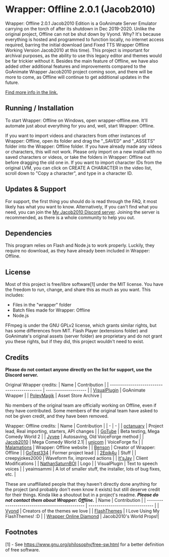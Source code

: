 # Wrapper: Offline 2.0.1 (Jacob2010)
Wrapper: Offline 2.0.1 Jacob2010 Edition is a GoAnimate Server Emulator carrying on the torch of after its shutdown in Dec 2019-2020. Unlike the original project, Offline can not be shut down by Vyond. Why? It's because everything is hosted and programmed to function locally, no internet access required, barring the initial download (and Fixed TTS Wrapper Offline Working Version Jacob2010 at this time). This project is important for archival purposes, as the ability to use this legacy editor and themes would be far trickier without it. Besides the main feature of Offline, we have also added other additional features and improvements compared to the GoAnimate Wrapper Jacob2010 project coming soon, and there will be more to come, as Offline will continue to get additional updates in the future.

[Find more info in the link.](https://github.com/KubaKolodziejczak2010-cmyk/Wrapper-Offline-2.0.1-Jacob2010)

## Running / Installation
To start Wrapper: Offline on Windows, open wrapper-offline.exe. It'll automate just about everything for you and, well, start Wrapper: Offline.

If you want to import videos and characters from other instances of Wrapper: Offline, open its folder and drag the "_SAVED" and "_ASSETS" folder into the Wrapper: Offline folder. If you have already made any videos or characters, this will not work. Please only import on a new install with no saved characters or videos, or take the folders in Wrapper: Offline out before dragging the old one in. If you want to import character IDs from the original LVM, you can click on CREATE A CHARACTER in the video list, scroll down to "Copy a character", and type in a character ID.

## Updates & Support
For support, the first thing you should do is read through the FAQ, it most likely has what you want to know. Alternatively, If you can't find what you need, you can join the [My Jacob2010 Discord server](https://discord.gg/Q3spSkcg). Joining the server is recommended, as there is a whole community to help you out.

## Dependencies
This program relies on Flash and Node.js to work properly. Luckily, they require no download, as they have already been included in Wrapper: Offline.

## License
Most of this project is free/libre software[1] under the MIT license. You have the freedom to run, change, and share this as much as you want.
This includes:
  - Files in the "wrapper" folder
  - Batch files made for Wrapper: Offline
  - Node.js

FFmpeg is under the GNU GPLv2 license, which grants similar rights, but has some differences from MIT. Flash Player (extensions folder) and GoAnimate's original assets (server folder) are proprietary and do not grant you these rights, but if they did, this project wouldn't need to exist.

## Credits
**Please do not contact anyone directly on the list for support, use the Discord server.**

Original Wrapper credits:
| Name                                         | Contribution         |
| -------------------------------------------- | -------------------- |
| [VisualPlugin](https://github.com/Windows81) | GoAnimate Wrapper    |
| [PoleyMagik](https://github.com/PoleyMagik)  | Asset Store Archive  |

No members of the original team are officially working on Offline, even if they have contributed. Some members of the original team have asked to not be given credit, and they have been removed.

Wrapper: Offline credits:
| Name | Contribution |
| - | - |
| [octanuary](https://github.com/octanuary) | Project lead, Real importing, starters, API changes |
| [GoTube](https://github.com/theBlukas) | Beta testing, Mega Comedy World 2 |
| [Jyvee](https://github.com/Junior-Is-Great67) | Autosaving, Old VoiceForge method |
| [Jacob2010](https://github.com/KubaKolodziejczak2010-cmyk) | Mega Comedy World 2.1|
| [unicom](https://github.com/Crawlerop) | VoiceForge fix |
| [Malamations](https://github.com/Mals-Stuff) | Wrapper: Offline website |
| [Benson](https://github.com/watchbenson) | Creator of Wrapper: Offline |
| [GoTest334](https://github.com/GoTest334) | Former project lead |
| [2Epik4u](https://github.com/2Epik4u) | Stuff |
| creepyjokes2000 | Waveform fix, improved actions |
| [It'sJay](https://github.com/ItsJayPM) | Client Modifications |
| [NathanSaturnBOI](https://github.com/NathanSaturnBOI) | Logo |
| VisualPlugin | Text to speech voices |
| yeaimsammi | A lot of smaller stuff, the installer, lots of bug fixes, etc. |

These are unaffiliated people that they haven't directly done anything for the project (and probably don't even know it exists) but still deserve credit for their things. Kinda like a shoutout but in a project's readme. ***Please do not contact them about Wrapper: Offline.***
| Name                                            | Contribution                     |
| ----------------------------------------------- | -------------------------------- |
| [Vyond](https://vyond.com)                      | Creators of the themes we love   |
| [FlashThemes](https://flashthemes.net/)         | I Love Using My FlashThemes! :D |
| [Wrapper Online Diamond](http://wrapperonlinediamond.waterdroprio.pp.ua/)         | Jacob2010's World Props!|

## Footnotes
[1] - See <https://www.gnu.org/philosophy/free-sw.html> for a better definition of free software.
